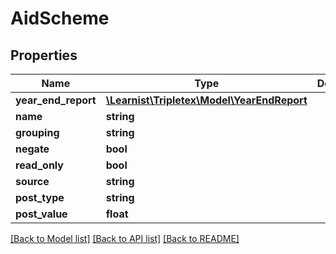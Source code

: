 # AidScheme

## Properties
Name | Type | Description | Notes
------------ | ------------- | ------------- | -------------
**year_end_report** | [**\Learnist\Tripletex\Model\YearEndReport**](YearEndReport.md) |  | [optional] 
**name** | **string** |  | [optional] 
**grouping** | **string** |  | [optional] 
**negate** | **bool** |  | [optional] 
**read_only** | **bool** |  | [optional] 
**source** | **string** |  | [optional] 
**post_type** | **string** |  | [optional] 
**post_value** | **float** |  | [optional] 

[[Back to Model list]](../../README.md#documentation-for-models) [[Back to API list]](../../README.md#documentation-for-api-endpoints) [[Back to README]](../../README.md)

